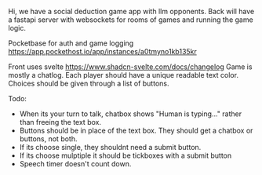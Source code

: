 Hi, we have a social deduction game app with llm opponents.
Back will have a fastapi server with websockets for rooms of games and running the game logic.

Pocketbase for auth and game logging https://app.pockethost.io/app/instances/a0tmyno1kb135kr

Front uses svelte https://www.shadcn-svelte.com/docs/changelog
Game is mostly a chatlog.
Each player should have a unique readable text color. Choices should be given through a list of
buttons.

Todo:

- When its your turn to talk, chatbox shows "Human is typing..." rather than freeing the text box.
- Buttons should be in place of the text box. They should get a chatbox or buttons, not both.
- If its choose single, they shouldnt need a submit button.
- If its choose mulptiple it should be tickboxes with a submit button
- Speech timer doesn't count down.

